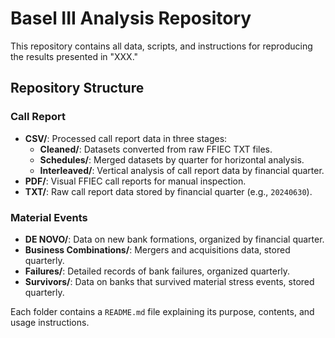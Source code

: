 # Basel III Analysis Repository

This repository contains all data, scripts, and instructions for reproducing the results presented in "XXX."

## Repository Structure

### Call Report
- **CSV/**: Processed call report data in three stages:
  - **Cleaned/**: Datasets converted from raw FFIEC TXT files.
  - **Schedules/**: Merged datasets by quarter for horizontal analysis.
  - **Interleaved/**: Vertical analysis of call report data by financial quarter.
- **PDF/**: Visual FFIEC call reports for manual inspection.
- **TXT/**: Raw call report data stored by financial quarter (e.g., `20240630`).

### Material Events
- **DE NOVO/**: Data on new bank formations, organized by financial quarter.
- **Business Combinations/**: Mergers and acquisitions data, stored quarterly.
- **Failures/**: Detailed records of bank failures, organized quarterly.
- **Survivors/**: Data on banks that survived material stress events, stored quarterly.

Each folder contains a `README.md` file explaining its purpose, contents, and usage instructions.
